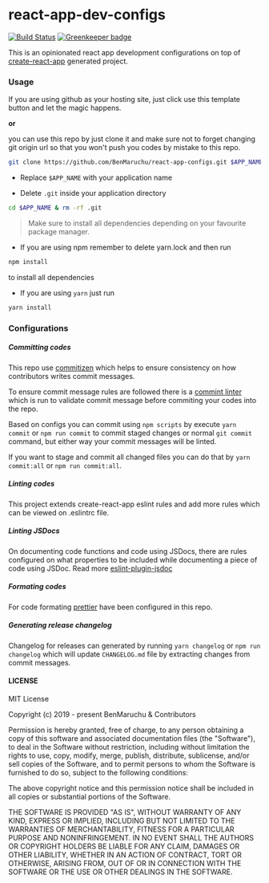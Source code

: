 # react-app-dev-configs

[![Build Status](https://travis-ci.org/BenMaruchu/react-app-dev-configs.svg?branch=master)](https://travis-ci.org/BenMaruchu/react-app-dev-configs) [![Greenkeeper badge](https://badges.greenkeeper.io/BenMaruchu/react-app-dev-configs.svg)](https://greenkeeper.io/)

This is an opinionated react app development configurations on top of [create-react-app](https://github.com/facebook/create-react-app) generated project.

### Usage

If you are using github as your hosting site, just click use this template button and let the magic happens.

**or**

you can use this repo by just clone it and make sure not to forget changing git origin url so that you won't push you codes by mistake to this repo.

```sh
git clone https://github.com/BenMaruchu/react-app-configs.git $APP_NAME
```

- Replace `$APP_NAME` with your application name

- Delete `.git` inside your application directory

```sh
cd $APP_NAME & rm -rf .git
```

> Make sure to install all dependencies depending on your favourite package manager.

- If you are using npm remember to delete yarn.lock and then run

```sh
npm install
```

to install all dependencies

- If you are using `yarn` just run

```sh
yarn install
```

### Configurations

##### Committing codes

This repo use [commitizen](https://github.com/commitizen/cz-cli) which helps to ensure consistency on how contributors writes commit messages.

To ensure commit message rules are followed there is a [commint linter](https://github.com/conventional-changelog/commitlint) which is run to validate commit message before commiting your codes into the repo.

Based on configs you can commit using `npm scripts` by execute `yarn commit` or `npm run commit` to commit staged changes or normal `git commit` command, but either way your commit messages will be linted.

If you want to stage and commit all changed files you can do that by `yarn commit:all` or `npm run commit:all`.

##### Linting codes

This project extends create-react-app eslint rules and add more rules which can be viewed on .eslintrc file.

##### Linting JSDocs

On documenting code functions and code using JSDocs, there are rules configured on what properties to be included while documenting a piece of code using JSDoc. Read more [eslint-plugin-jsdoc](https://github.com/gajus/eslint-plugin-jsdoc)

##### Formating codes

For code formating [prettier](https://github.com/prettier/prettier) have been configured in this repo.

##### Generating release changelog

Changelog for releases can generated by running `yarn changelog` or `npm run changelog` which will update `CHANGELOG.md` file by extracting changes from commit messages.

#### LICENSE

MIT License

Copyright (c) 2019 - present BenMaruchu & Contributors

Permission is hereby granted, free of charge, to any person obtaining a copy of this software and associated documentation files (the "Software"), to deal in the Software without restriction, including without limitation the rights to use, copy, modify, merge, publish, distribute, sublicense, and/or sell copies of the Software, and to permit persons to whom the Software is furnished to do so, subject to the following conditions:

The above copyright notice and this permission notice shall be included in all copies or substantial portions of the Software.

THE SOFTWARE IS PROVIDED "AS IS", WITHOUT WARRANTY OF ANY KIND, EXPRESS OR IMPLIED, INCLUDING BUT NOT LIMITED TO THE WARRANTIES OF MERCHANTABILITY, FITNESS FOR A PARTICULAR PURPOSE AND NONINFRINGEMENT. IN NO EVENT SHALL THE AUTHORS OR COPYRIGHT HOLDERS BE LIABLE FOR ANY CLAIM, DAMAGES OR OTHER LIABILITY, WHETHER IN AN ACTION OF CONTRACT, TORT OR OTHERWISE, ARISING FROM, OUT OF OR IN CONNECTION WITH THE SOFTWARE OR THE USE OR OTHER DEALINGS IN THE SOFTWARE.
